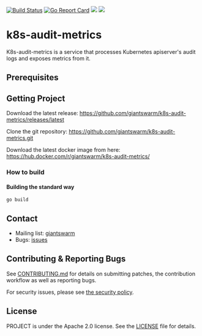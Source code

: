 [![Build Status](https://api.travis-ci.org/giantswarm/k8s-audit-metrics.svg)](https://travis-ci.org/giantswarm/k8s-audit-metrics) [![Go Report Card](https://goreportcard.com/badge/github.com/giantswarm/k8s-audit-metrics)](https://goreportcard.com/report/github.com/giantswarm/k8s-audit-metrics) [![](https://godoc.org/github.com/giantswarm/k8s-audit-metrics?status.svg)](http://godoc.org/github.com/giantswarm/k8s-audit-metrics) [![](https://img.shields.io/docker/pulls/giantswarm/k8s-audit-metrics.svg)](http://hub.docker.com/giantswarm/k8s-audit-metrics)

# k8s-audit-metrics

K8s-audit-metrics is a service that processes Kubernetes apiserver's audit logs and exposes metrics from it.

## Prerequisites

## Getting Project

Download the latest release: https://github.com/giantswarm/k8s-audit-metrics/releases/latest

Clone the git repository: https://github.com/giantswarm/k8s-audit-metrics.git

Download the latest docker image from here: https://hub.docker.com/r/giantswarm/k8s-audit-metrics/

### How to build

#### Building the standard way

```nohighlight
go build
```

## Contact

- Mailing list: [giantswarm](https://groups.google.com/forum/!forum/giantswarm)
- Bugs: [issues](https://github.com/giantswarm/k8s-audit-metrics/issues)

## Contributing & Reporting Bugs

See [CONTRIBUTING.md](/giantswarm/k8s-audit-metrics/blob/master/CONTRIBUTING.md) for details on submitting patches, the contribution workflow as well as reporting bugs.

For security issues, please see [the security policy](SECURITY.md).

## License

PROJECT is under the Apache 2.0 license. See the [LICENSE](/giantswarm/k8s-audit-metrics/blob/master/LICENSE) file for details.
